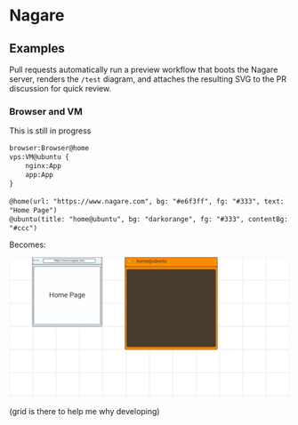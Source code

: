 # Nagare

## Examples

Pull requests automatically run a preview workflow that boots the Nagare server, renders the `/test` diagram, and attaches the resulting SVG to the PR discussion for quick review.

### Browser and VM

This is still in progress

```text
browser:Browser@home
vps:VM@ubuntu {
    nginx:App
    app:App
}

@home(url: "https://www.nagare.com", bg: "#e6f3ff", fg: "#333", text: "Home Page")
@ubuntu(title: "home@ubuntu", bg: "darkorange", fg: "#333", contentBg: "#ccc")
```

Becomes:

![Browser and VM](static/examples/example2.svg)

(grid is there to help me why developing)
